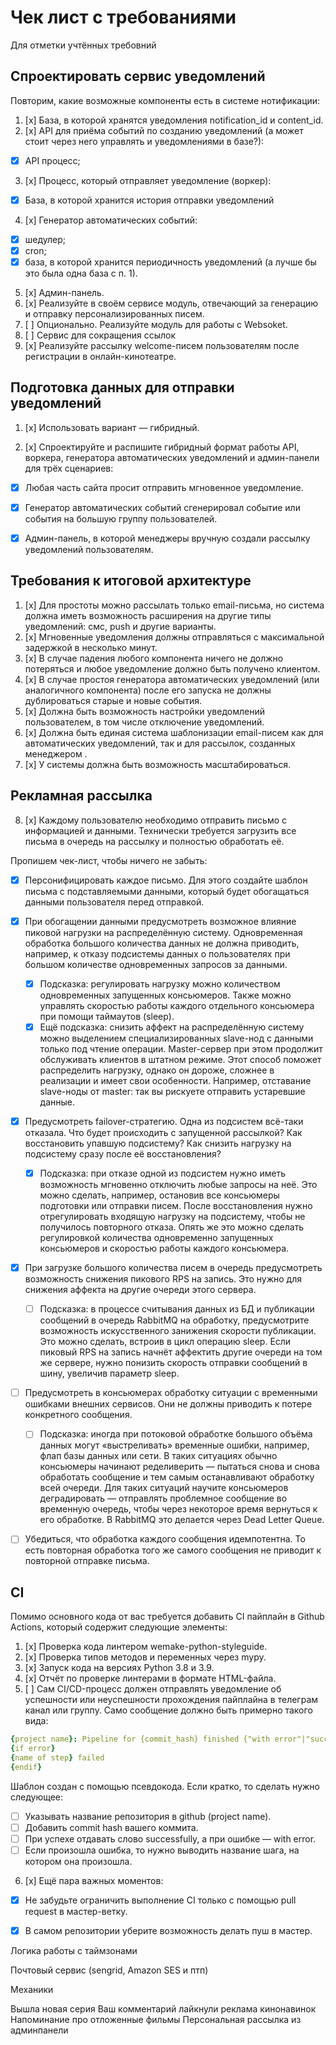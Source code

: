 # Чек лист с требованиями

Для отметки учтённых требовний

## Спроектировать сервис уведомлений

Повторим, какие возможные компоненты есть в системе нотификации:
1. [x] База, в которой хранятся уведомления notification_id и content_id.
2. [x] API для приёма событий по созданию уведомлений (а может стоит через него управлять и уведомлениями в базе?):
  - [x] API процесс;
3. [x] Процесс, который отправляет уведомление (воркер):
  - [x] База, в которой хранится история отправки уведомлений
4. [x] Генератор автоматических событий:
  - [x] шедулер;
  - [x] cron;
  - [x] база, в которой хранится периодичность уведомлений (а лучше бы это была одна база с п. 1).
5. [x] Админ-панель.
6. [x] Реализуйте в своём сервисе модуль, отвечающий за генерацию и отправку персонализированных писем.
7. [ ] Опционально. Реализуйте модуль для работы с Websoket.
8. [ ] Сервис для сокращения ссылок
9. [x] Реализуйте рассылку welcome-писем пользователям после регистрации в онлайн-кинотеатре.


## Подготовка данных для отправки уведомлений

1. [x] Использовать вариант — гибридный.

2. [x] Спроектируйте и распишите гибридный формат работы API, воркера, генератора автоматических уведомлений и админ-панели для трёх сценариев:
  - [x] Любая часть сайта просит отправить мгновенное уведомление.
  - [x] Генератор автоматических событий сгенерировал событие или события на большую группу пользователей.
  - [x] Админ-панель, в которой менеджеры вручную создали рассылку уведомлений пользователям.


## Требования к итоговой архитектуре

1. [x] Для простоты можно рассылать только email-письма, но система должна иметь возможность расширения на другие типы уведомлений: смс, push и другие варианты.
2. [x] Мгновенные уведомления должны отправляться с максимальной задержкой в несколько минут.
3. [x] В случае падения любого компонента ничего не должно потеряться и любое уведомление должно быть получено клиентом.
4. [x] В случае простоя генератора автоматических уведомлений (или аналогичного компонента) после его запуска не должны дублироваться старые и новые события.
5. [x] Должна быть возможность настройки уведомлений пользователем, в том числе отключение уведомлений.
6. [x] Должна быть единая система шаблонизации email-писем как для автоматических уведомлений, так и для рассылок, созданных менеджером .
7. [x] У системы должна быть возможность масштабироваться.


## Рекламная рассылка

8. [x] Каждому пользователю необходимо отправить письмо с информацией и данными. Технически требуется загрузить все письма в очередь на рассылку и полностью обработать её.

Пропишем чек-лист, чтобы ничего не забыть:
- [x] Персонифицировать каждое письмо. Для этого создайте шаблон письма с подставляемыми данными, который будет обогащаться данными пользователя перед отправкой.
- [x] При обогащении данными предусмотреть возможное влияние пиковой нагрузки на распределённую систему. Одновременная обработка большого количества данных не должна приводить, например, к отказу подсистемы данных о пользователях при большом количестве одновременных запросов за данными.
  - [x] Подсказка: регулировать нагрузку можно количеством одновременных запущенных консьюмеров. Также можно управлять скоростью работы каждого отдельного консьюмера при помощи таймаутов (sleep).
  - [x] Ещё подсказка: снизить аффект на распределённую систему можно выделением специализированных slave-нод с данными только под чтение операции. Master-сервер при этом продолжит обслуживать клиентов в штатном режиме. Этот способ поможет распределить нагрузку, однако он дороже, сложнее в реализации и имеет свои особенности. Например, отставание slave-ноды от master: так вы рискуете отправить устаревшие данные.
- [x] Предусмотреть failover-стратегию. Одна из подсистем всё-таки отказала. Что будет происходить с запущенной рассылкой? Как восстановить упавшую подсистему? Как снизить нагрузку на подсистему сразу после её восстановления?
  - [x] Подсказка: при отказе одной из подсистем нужно иметь возможность мгновенно отключить любые запросы на неё. Это можно сделать, например, остановив все консьюмеры подготовки или отправки писем. После восстановления нужно отрегулировать входящую нагрузку на подсистему, чтобы не получилось повторного отказа. Опять же это можно сделать регулировкой количества одновременно запущенных консьюмеров и скоростью работы каждого консьюмера.
- [x] При загрузке большого количества писем в очередь предусмотреть возможность снижения пикового RPS на запись. Это нужно для снижения аффекта на другие очереди этого сервера.
  - [ ] Подсказка: в процессе считывания данных из БД и публикации сообщений в очередь RabbitMQ на обработку, предусмотрите возможность искусственного занижения скорости публикации. Это можно сделать, встроив в цикл операцию sleep. Если пиковый RPS на запись начнёт аффектить другие очереди на том же сервере, нужно понизить скорость отправки сообщений в шину, увеличив параметр sleep.
- [ ] Предусмотреть в консьюмерах обработку ситуации с временными ошибками внешних сервисов. Они не должны приводить к потере конкретного сообщения.
  - [ ] Подсказка: иногда при потоковой обработке большого объёма данных могут «выстреливать» временные ошибки, например, флап базы данных или сети. В таких ситуациях обычно консьюмеры начинают ределиверить — пытаться снова и снова обработать сообщение и тем самым останавливают обработку всей очереди. Для таких ситуаций научите консьюмеров деградировать — отправлять проблемное сообщение во временную очередь, чтобы через некоторое время вернуться к его обработке. В RabbitMQ это делается через Dead Letter Queue.
- [ ] Убедиться, что обработка каждого сообщения идемпотентна. То есть повторная обработка того же самого сообщения не приводит к повторной отправке письма.


## CI

Помимо основного кода от вас требуется добавить CI пайплайн в Github Actions, который содержит следующие элементы:
1. [x] Проверка кода линтером wemake-python-styleguide.
2. [x] Проверка типов методов и переменных через mypy.
3. [x] Запуск кода на версиях Python 3.8 и 3.9.
4. [x] Отчёт по проверке линтерами в формате HTML-файла.
5. [ ] Сам CI/CD-процесс должен отправлять уведомление об успешности или неуспешности прохождения пайплайна в телеграм канал или группу. Само сообщение должно быть примерно такого вида:
```yaml
{project name}: Pipeline for {commit_hash} finished {"with error"|"successfully"}!
{if error}
{name of step} failed
{endif}
```
  Шаблон создан с помощью псевдокода. Если кратко, то сделать нужно следующее:
  - [ ] Указывать название репозитория в github (project name).
  - [ ] Добавить commit hash вашего коммита.
  - [ ] При успехе отдавать слово successfully, а при ошибке — with error.
  - [ ] Если произошла ошибка, то нужно выводить название шага, на котором она произошла.
6. [x] Ещё пара важных моментов:
  - [x] Не забудьте ограничить выполнение CI только с помощью pull request в мастер-ветку.
  - [x] В самом репозитории уберите возможность делать пуш в мастер.


Логика работы с таймзонами

Почтовый сервис (sengrid, Amazon SES и птп)



Механики

Вышла новая серия
Ваш комментарий лайкнули
реклама кинонавинок
Напоминание про отложенные фильмы
Персональная рассылка из админпанели
